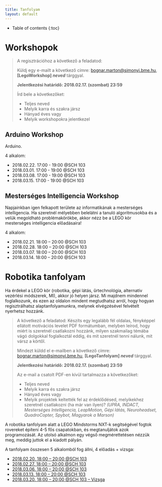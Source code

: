 ```yaml
---
title: Tanfolyam
layout: default
---
```

* Table of contents
{:toc}

# Workshopok

> A regisztrációhoz a következő a feladatod:
>
> Küldj egy e-mailt a következő címre: bognar.marton@simonyi.bme.hu, __[LegoWorkshop] *neved*__ tárggyal.
>
> **Jelentkezési határidő: 2018.02.17. (szombat) 23:59**
>
> Írd bele a következőket:
>
>  - Teljes neved
>  - Melyik karra és szakra jársz
>  - Hányad éves vagy
>  - Melyik workshopokra jelentkezel

## Arduino Workshop

Arduino.

4 alkalom:

- 2018.02.22. 17:00 - 19:00 @SCH 103
- 2018.03.01. 17:00 - 19:00 @SCH 103
- 2018.03.08. 17:00 - 19:00 @SCH 103
- 2018.03.15. 17:00 - 19:00 @SCH 103

## Mesterséges Intelligencia Workshop

Napjainkban igen felkapott területe az informatikának a mesterséges intelligencia. Ha szeretnél mélyebben belelátni a tanuló algoritmusokba és a velük megoldható problémakörökbe, akkor nézz be a LEGO kör mesterséges intelligencia előadásaira!

4 alkalom:

- 2018.02.21. 18:00 – 20:00 @SCH 103
- 2018.02.28. 18:00 – 20:00 @SCH 103
- 2018.03.07. 18:00 – 20:00 @SCH 103
- 2018.03.14. 18:00 – 20:00 @SCH 103

# Robotika tanfolyam

Ha érdekel a LEGO kör (robotika, gépi látás, űrtechnológia, alternatív vezérlési módszerek, MI), akkor jó helyen jársz. Mi majdnem mindennel foglalkozunk, és ezen az oldalon mindent megtudhatsz arról, hogy hogyan regisztrálhatsz alaptanfolyamunkra, melynek elvégzésével felvételt nyerhetsz hozzánk.

> A következő a feladatod:
> Készíts egy legalább fél oldalas, fényképpel ellátott motivációs levelet PDF formátumban, melyben leírod, hogy miért is szeretnél csatlakozni hozzánk, milyen szakmailag témába vágó dolgokkal foglalkoztál eddig, és mit szeretnél tenni nálunk, mit vársz a körtől.
>
> Mindezt küldd el e-mailben a következő címre: bognar.marton@simonyi.bme.hu, __[LegoTanfolyam] *neved*__ tárggyal.
>
> **Jelentkezési határidő: 2018.02.17. (szombat) 23:59**
>
> Az e-mail a csatolt PDF-en kívül tartalmazza a következőket:
>
>  - Teljes neved
>  - Melyik karra és szakra jársz
>  - Hányad éves vagy
>  - Melyik projektek keltették fel az érdeklődésed, melyikekhez szeretnél csatlakozni (ha már van ilyen)? *(UPRA, INDACT, Mesterséges Intelligencia, LeapMotion, Gépi látás, Neuroheadset, QuadroCopter, Spybot, Magyarok a Marson)*

A robotika tanfolyam alatt a LEGO Mindstorms NXT-k segítségével fogtok rovereket építeni 4-5 fős csapatokban, és megtanuljátok azok programozását. Az utolsó alkalmon egy végső megmérettetésen nézzük meg, meddig juttok el a kiadott pályán.

A tanfolyam összesen 5 alkalomból fog állni, 4 előadás + vizsga:

 - [2018.02.20. 18:00 – 20:00 @SCH 103](epites)
 - [2018.02.27. 18:00 – 20:00 @SCH 103](programozas-1)
 - [2018.03.06. 18:00 – 20:00 @SCH 103](programozas-2)
 - [2018.03.13. 18:00 – 20:00 @SCH 103](szabalyozastechnika)
 - [2018.03.20. 18:00 – 20:00 @SCH 103 – Vizsga](#)
